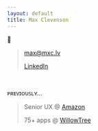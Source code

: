 ```yaml
---
layout: default
title: Max Clevenson
---
```


💬

> [&#109;&#097;&#120;&#064;&#109;&#120;&#099;&#046;&#108;&#118;](mailto:&#109;&#097;&#120;&#064;&#109;&#120;&#099;&#046;&#108;&#118;?subject=Hello%20from%20mxc.lv) 
> 
> [LinkedIn](https://www.linkedin.com/in/maxclevenson/)

&nbsp;

ᴘʀᴇᴠɪᴏᴜꜱʟʏ…

> Senior UX @ [Amazon](https://advertising.amazon.com)
> 
> 75+ apps @ [WillowTree](https://willowtreeapps.com/portfolio)
